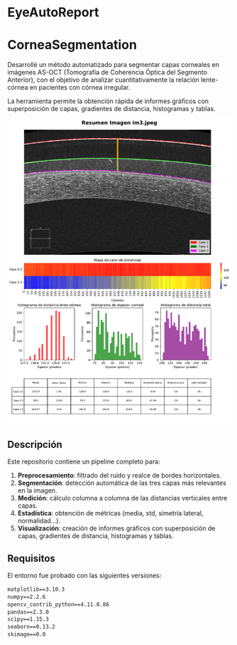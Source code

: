 # EyeAutoReport

# CorneaSegmentation

Desarrollé un método automatizado para segmentar capas corneales en imágenes AS-OCT (Tomografía de Coherencia Óptica del Segmento Anterior), con el objetivo de analizar cuantitativamente la relación lente-córnea en pacientes con córnea irregular.

La herramienta permite la obtención rápida de informes gráficos con superposición de capas, gradientes de distancia, histogramas y tablas.

<p align="center">
  <img src="reports/im3_informe.pdf" width="600">
</p>

## Descripción

Este repositorio contiene un pipeline completo para:

1. **Preprocesamiento**: filtrado del ruido y realce de bordes horizontales.
2. **Segmentación**: detección automática de las tres capas más relevantes en la imagen.
3. **Medición**: cálculo columna a columna de las distancias verticales entre capas.
4. **Estadística**: obtención de métricas (media, std, simetría lateral, normalidad...).
5. **Visualización**: creación de informes gráficos con superposición de capas, gradientes de distancia, histogramas y tablas.

## Requisitos

El entorno fue probado con las siguientes versiones:

```txt
matplotlib==3.10.3
numpy==2.2.6
opencv_contrib_python==4.11.0.86
pandas==2.3.0
scipy==1.15.3
seaborn==0.13.2
skimage==0.0
